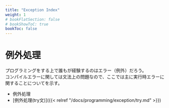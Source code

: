 ```yaml
---
title: "Exception Index"
weight: 1
# bookFlatSection: false
# bookShowToC: true
bookToc: false
---
```


# 例外処理

プログラミングをする上で誰もが経験するのはエラー（例外）だろう。    
コンパイルエラーに関しては文法上の問題なので、ここでは主に実行時エラーに関することについてを示す。  

- 例外処理
 - [例外処理(try文)]({{< relref "/docs/programming/exception/try.md" >}})
